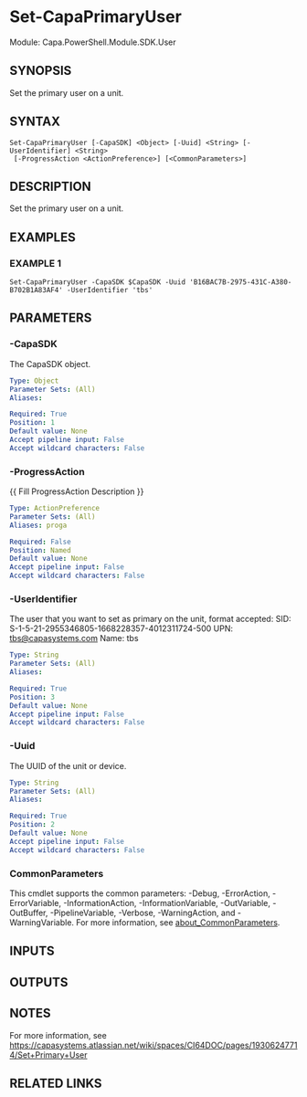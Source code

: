 # Set-CapaPrimaryUser

Module: Capa.PowerShell.Module.SDK.User

## SYNOPSIS
Set the primary user on a unit.

## SYNTAX

```
Set-CapaPrimaryUser [-CapaSDK] <Object> [-Uuid] <String> [-UserIdentifier] <String>
 [-ProgressAction <ActionPreference>] [<CommonParameters>]
```

## DESCRIPTION
Set the primary user on a unit.

## EXAMPLES

### EXAMPLE 1
```
Set-CapaPrimaryUser -CapaSDK $CapaSDK -Uuid 'B16BAC7B-2975-431C-A380-B702B1A83AF4' -UserIdentifier 'tbs'
```

## PARAMETERS

### -CapaSDK
The CapaSDK object.

```yaml
Type: Object
Parameter Sets: (All)
Aliases:

Required: True
Position: 1
Default value: None
Accept pipeline input: False
Accept wildcard characters: False
```

### -ProgressAction
{{ Fill ProgressAction Description }}

```yaml
Type: ActionPreference
Parameter Sets: (All)
Aliases: proga

Required: False
Position: Named
Default value: None
Accept pipeline input: False
Accept wildcard characters: False
```

### -UserIdentifier
The user that you want to set as primary on the unit, format accepted:
	SID: S-1-5-21-2955346805-1668228357-4012311724-500
	UPN: tbs@capasystems.com
	Name: tbs

```yaml
Type: String
Parameter Sets: (All)
Aliases:

Required: True
Position: 3
Default value: None
Accept pipeline input: False
Accept wildcard characters: False
```

### -Uuid
The UUID of the unit or device.

```yaml
Type: String
Parameter Sets: (All)
Aliases:

Required: True
Position: 2
Default value: None
Accept pipeline input: False
Accept wildcard characters: False
```

### CommonParameters
This cmdlet supports the common parameters: -Debug, -ErrorAction, -ErrorVariable, -InformationAction, -InformationVariable, -OutVariable, -OutBuffer, -PipelineVariable, -Verbose, -WarningAction, and -WarningVariable. For more information, see [about_CommonParameters](http://go.microsoft.com/fwlink/?LinkID=113216).

## INPUTS

## OUTPUTS

## NOTES
For more information, see https://capasystems.atlassian.net/wiki/spaces/CI64DOC/pages/19306247714/Set+Primary+User

## RELATED LINKS
